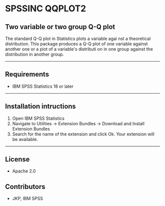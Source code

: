 # SPSSINC QQPLOT2
## Two variable or two group Q-Q plot
 The standard Q-Q plot in Statistics plots a variable agai  nst a theoretical distribution.  This package produces a Q-Q plot of   one variable against another one or a plot of a variable's distributi  on in one group against the distribution in another group.

---
Requirements
----
- IBM SPSS Statistics 18 or later

---
Installation intructions
----
1. Open IBM SPSS Statistics
2. Navigate to Utilities -> Extension Bundles -> Download and Install Extension Bundles
3. Search for the name of the extension and click Ok. Your extension will be available.

---
License
----

- Apache 2.0
                              
Contributors
----

  - JKP, IBM SPSS
